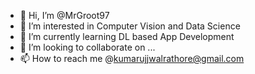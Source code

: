 - 👋 Hi, I’m @MrGroot97
- 👀 I’m interested in Computer Vision and Data Science
- 🌱 I’m currently learning DL based App Development 
- 💞️ I’m looking to collaborate on ...
- 📫 How to reach me @kumarujjwalrathore@gmail.com

<!---
MrGroot97/MrGroot97 is a ✨ special ✨ repository because its `README.md` (this file) appears on your GitHub profile.
You can click the Preview link to take a look at your changes.
--->
